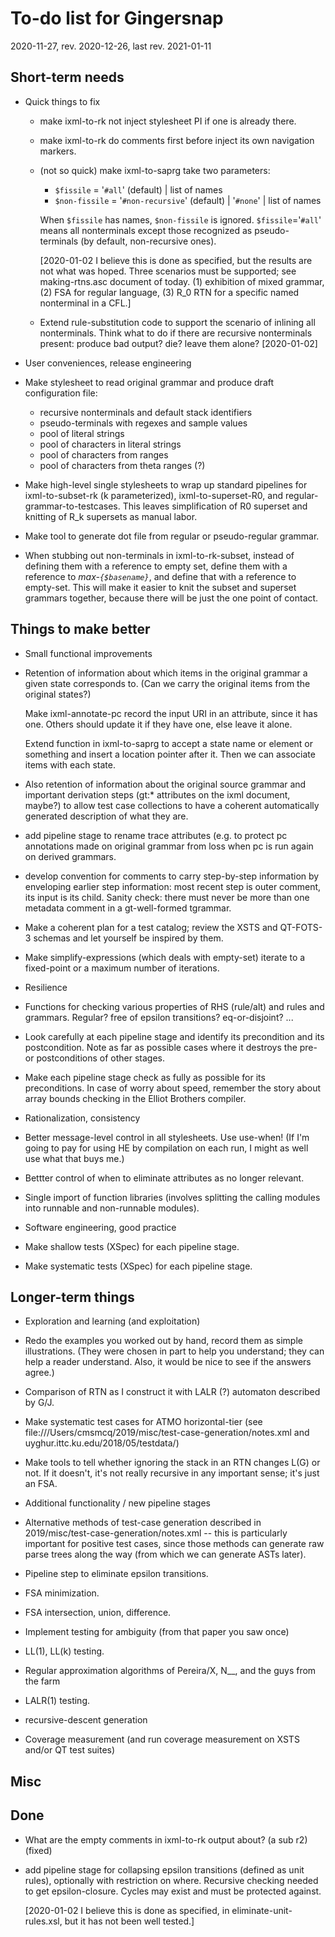 # To-do list for Gingersnap

2020-11-27, rev. 2020-12-26, last rev. 2021-01-11

## Short-term needs

* Quick things to fix

  * make ixml-to-rk not inject stylesheet PI if one is already there.
  
  * make ixml-to-rk do comments first before inject its own navigation
    markers.

  * (not so quick) make ixml-to-saprg take two parameters:

    * `$fissile` = '`#all`' (default)
      | list of names
    * `$non-fissile` = '`#non-recursive`' (default)
      | '`#none`'
      | list of names
		  
    When `$fissile` has names, `$non-fissile` is ignored.
    `$fissile`='`#all`' means all nonterminals except those recognized
     as pseudo-terminals (by default, non-recursive ones).

    [2020-01-02 I believe this is done as specified, but the results
    are not what was hoped.  Three scenarios must be supported; see
    making-rtns.asc document of today.  (1) exhibition of mixed
    grammar, (2) FSA for regular language, (3) R_0 RTN for a specific
    named nonterminal in a CFL.]

  * Extend rule-substitution code to support the scenario of inlining
    all nonterminals.  Think what to do if there are recursive
    nonterminals present: produce bad output? die? leave them alone?
    [2020-01-02]

*  User conveniences, release engineering

  * Make stylesheet to read original grammar and produce draft
    configuration file:
    * recursive nonterminals and default stack identifiers
    * pseudo-terminals with regexes and sample values
    * pool of literal strings
    * pool of characters in literal strings
    * pool of characters from ranges
    * pool of characters from theta ranges (?)

  * Make high-level single stylesheets to wrap up standard pipelines
    for ixml-to-subset-rk (k parameterized), ixml-to-superset-R0, and
    regular-grammar-to-testcases.  This leaves simplification of R0
    superset and knitting of R_k supersets as manual labor.

  * Make tool to generate dot file from regular or pseudo-regular
    grammar.

  * When stubbing out non-terminals in ixml-to-rk-subset,
    instead of defining them with a
    reference to empty set, define them with a reference to
    *max-`{$basename}`*, and define that with a reference to empty-set.
    This will make it easier to knit the subset and superset grammars
    together, because there will be just the one point of contact.

## Things to make better

*  Small functional improvements

  * Retention of information about which items in the original grammar
    a given state corresponds to.  (Can we carry the original items
    from the original states?)

    Make ixml-annotate-pc record the input URI in an attribute,
    since it has one.  Others should update it if they have one,
    else leave it alone.

    Extend function in ixml-to-saprg to accept a state name or
    element or something and insert a location pointer after it.
    Then we can associate items with each state.

  * Also retention of information about the original source grammar
    and important derivation steps (gt:* attributes on the ixml
    document, maybe?) to allow test case collections to have a
    coherent automatically generated description of what they are.

  * add pipeline stage to rename trace attributes (e.g. to protect pc
    annotations made on original grammar from loss when pc is run
    again on derived grammars.

  * develop convention for comments to carry step-by-step
    information by enveloping earlier step information:  most recent
    step is outer comment, its input is its child.  Sanity check:
    there must never be more than one metadata comment in a
    gt-well-formed tgrammar.

  * Make a coherent plan for a test catalog; review the XSTS and 
    QT-FOTS-3 schemas and let yourself be inspired by them. 

  * Make simplify-expressions (which deals with empty-set)
    iterate to a fixed-point or a maximum number of iterations.

*  Resilience

  * Functions for checking various properties of RHS (rule/alt) and
    rules and grammars.  Regular? free of epsilon transitions?
    eq-or-disjoint?  ...

  * Look carefully at each pipeline stage and identify its
    precondition and its postcondition.  Note as far as possible cases
    where it destroys the pre- or postconditions of other stages.

  * Make each pipeline stage check as fully as possible for its
    preconditions.  In case of worry about speed, remember the story
    about array bounds checking in the Elliot Brothers compiler.

*  Rationalization, consistency

  * Better message-level control in all stylesheets.  Use use-when!
    (If I'm going to pay for using HE by compilation on each run, I
    might as well use what that buys me.)

  * Bettter control of when to eliminate attributes as no longer
    relevant.

  * Single import of function libraries (involves splitting the
    calling modules into runnable and non-runnable modules).


*  Software engineering, good practice

  * Make shallow tests (XSpec) for each pipeline stage. 

  * Make systematic tests (XSpec) for each pipeline stage. 


## Longer-term things

*  Exploration and learning (and exploitation)

  * Redo the examples you worked out by hand, record them as simple
    illustrations.  (They were chosen in part to help you understand;
    they can help a reader understand.  Also, it would be nice to see
    if the answers agree.)

  * Comparison of RTN as I construct it with LALR (?) automaton
    described by G/J.

  * Make systematic test cases for ATMO horizontal-tier (see
    file:///Users/cmsmcq/2019/misc/test-case-generation/notes.xml and
    uyghur.ittc.ku.edu/2018/05/testdata/)

  * Make tools to tell whether ignoring the stack in an RTN changes
    L(G) or not.  If it doesn't, it's not really recursive in any
    important sense; it's just an FSA.

*  Additional functionality / new pipeline stages

  * Alternative methods of test-case generation described in
    2019/misc/test-case-generation/notes.xml -- this is particularly
    important for positive test cases, since those methods can
    generate raw parse trees along the way (from which we can generate
    ASTs later).

  * Pipeline step to eliminate epsilon transitions. 

  * FSA minimization. 

  * FSA intersection, union, difference. 

  * Implement testing for ambiguity (from that paper you saw once) 

  * LL(1), LL(k) testing. 

  * Regular approximation algorithms of Pereira/X, N__, and the guys
    from the farm

  * LALR(1) testing.

  * recursive-descent generation

  * Coverage measurement (and run coverage measurement on XSTS and/or
    QT test suites)

## Misc


## Done

* What are the empty comments in ixml-to-rk output about? (a sub r2)
  (fixed)

* add pipeline stage for collapsing epsilon transitions (defined as
  unit rules), optionally with restriction on where.  Recursive
  checking needed to get epsilon-closure.  Cycles may exist and must
  be protected against.

  [2020-01-02 I believe this is done as specified, in
  eliminate-unit-rules.xsl, but it has not been well tested.]
